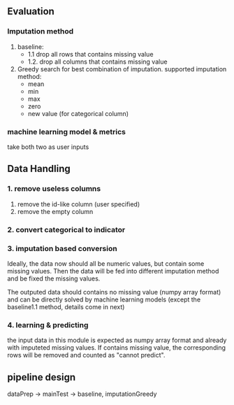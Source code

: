 ## Evaluation
### Imputation method
1. baseline:
	- 1.1 drop all rows that contains missing value
	- 1.2. drop all columns that contains missing value
2. Greedy search for best combination of imputation. supported imputation method:
	- mean
	- min
	- max
	- zero
	- new value (for categorical column)

### machine learning model & metrics
take both two as user inputs

	
	
## Data Handling
### 1. remove useless columns
1. remove the id-like column (user specified)
2. remove the empty column

### 2. convert categorical to indicator
### 3. imputation based conversion
Ideally, the data now should all be numeric values, but contain some missing values. Then the data will be fed into different imputation method and be fixed the missing values. 

The outputed data should contains no missing value (numpy array format) and can be directly solved by machine learning models (except the baseline1.1 method, details come in next)

### 4. learning & predicting
the input data in this module is expected as numpy array format and already with imputeted missing values. If contains missing value, the corresponding rows will be removed and counted as "cannot predict".



## pipeline design
dataPrep -> mainTest -> baseline, imputationGreedy
